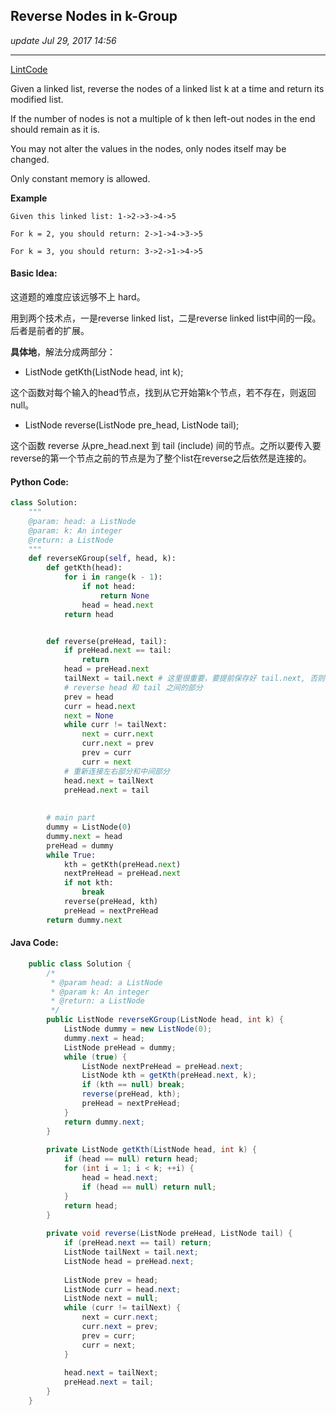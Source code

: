 ## Reverse Nodes in k-Group
_update Jul 29, 2017 14:56_

---
[LintCode](http://www.lintcode.com/en/problem/reverse-nodes-in-k-group/)

Given a linked list, reverse the nodes of a linked list k at a time and return its modified list.

If the number of nodes is not a multiple of k then left-out nodes in the end should remain as it is.

You may not alter the values in the nodes, only nodes itself may be changed.

Only constant memory is allowed.

**Example**
    
    Given this linked list: 1->2->3->4->5
    
    For k = 2, you should return: 2->1->4->3->5
    
    For k = 3, you should return: 3->2->1->4->5
    
#### Basic Idea:
这道题的难度应该远够不上 hard。

用到两个技术点，一是reverse linked list，二是reverse linked list中间的一段。后者是前者的扩展。

**具体地**，解法分成两部分：

*  ListNode getKth(ListNode head, int k);

这个函数对每个输入的head节点，找到从它开始第k个节点，若不存在，则返回null。

*  ListNode reverse(ListNode pre_head, ListNode tail);

这个函数 reverse 从pre_head.next 到 tail (include) 间的节点。之所以要传入要reverse的第一个节点之前的节点是为了整个list在reverse之后依然是连接的。

#### Python Code:
``` python
class Solution:
    """
    @param: head: a ListNode
    @param: k: An integer
    @return: a ListNode
    """
    def reverseKGroup(self, head, k):
        def getKth(head):
            for i in range(k - 1):
                if not head:
                    return None
                head = head.next
            return head


        def reverse(preHead, tail):
            if preHead.next == tail:
                return
            head = preHead.next
            tailNext = tail.next # 这里很重要，要提前保存好 tail.next, 否则的话tail会丢失next
            # reverse head 和 tail 之间的部分
            prev = head
            curr = head.next
            next = None
            while curr != tailNext:
                next = curr.next
                curr.next = prev
                prev = curr
                curr = next
            # 重新连接左右部分和中间部分
            head.next = tailNext
            preHead.next = tail
            
            
        # main part
        dummy = ListNode(0)
        dummy.next = head
        preHead = dummy
        while True:
            kth = getKth(preHead.next)
            nextPreHead = preHead.next
            if not kth:
                break
            reverse(preHead, kth)
            preHead = nextPreHead
        return dummy.next
```

#### Java Code:
```java
    public class Solution {
        /*
         * @param head: a ListNode
         * @param k: An integer
         * @return: a ListNode
         */
        public ListNode reverseKGroup(ListNode head, int k) {
            ListNode dummy = new ListNode(0);
            dummy.next = head;
            ListNode preHead = dummy;
            while (true) {
                ListNode nextPreHead = preHead.next;
                ListNode kth = getKth(preHead.next, k);
                if (kth == null) break;
                reverse(preHead, kth);
                preHead = nextPreHead;
            }
            return dummy.next;
        }
        
        private ListNode getKth(ListNode head, int k) {
            if (head == null) return head;
            for (int i = 1; i < k; ++i) {
                head = head.next;
                if (head == null) return null;
            }
            return head;
        }
        
        private void reverse(ListNode preHead, ListNode tail) {
            if (preHead.next == tail) return;
            ListNode tailNext = tail.next;
            ListNode head = preHead.next;
            
            ListNode prev = head;
            ListNode curr = head.next;
            ListNode next = null;
            while (curr != tailNext) {
                next = curr.next;
                curr.next = prev;
                prev = curr;
                curr = next;
            }
            
            head.next = tailNext;
            preHead.next = tail;
        }
    }
```